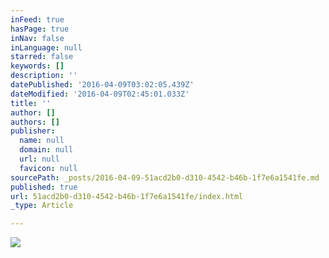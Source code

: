 ```yaml
---
inFeed: true
hasPage: true
inNav: false
inLanguage: null
starred: false
keywords: []
description: ''
datePublished: '2016-04-09T03:02:05.439Z'
dateModified: '2016-04-09T02:45:01.033Z'
title: ''
author: []
authors: []
publisher:
  name: null
  domain: null
  url: null
  favicon: null
sourcePath: _posts/2016-04-09-51acd2b0-d310-4542-b46b-1f7e6a1541fe.md
published: true
url: 51acd2b0-d310-4542-b46b-1f7e6a1541fe/index.html
_type: Article

---
```

![](https://the-grid-user-content.s3-us-west-2.amazonaws.com/05a72e38-0dbf-495b-9a47-c1d949c24281.jpg)